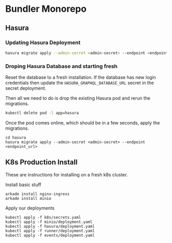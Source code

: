 # Bundler Monorepo

## Hasura
### Updating Hasura Deployment

```bash
hasura migrate apply --admin-secret <admin-secret> --endpoint <endpoint_url>
```

### Droping Hasura Database and starting fresh

Reset the database to a fresh installation.  If the database has new login credentials then update the `HASURA_GRAPHQL_DATABASE_URL` secret in the secret deployment.

Then all we need to do is drop the existing Hasura pod and rerun the migrations.

```bash
kubectl delete pod -l app=hasura
```

Once the pod comes online, which should be in a few seconds, apply the migrations.

```
cd hasura
hasura migrate apply --admin-secret <admin-secret> --endpoint <endpoint_url>
```

## K8s Production Install

These are instructions for installing on a fresh k8s cluster.

Install basic stuff
```
arkade install nginx-ingress
arkade install minio
```

Apply our deployments
```
kubectl apply -f k8s/secrets.yaml
kubectl apply -f minio/deployment.yaml
kubectl apply -f hasura/deployment.yaml
kubectl apply -f runner/deployment.yaml
kubectl apply -f events/deployment.yaml
```
